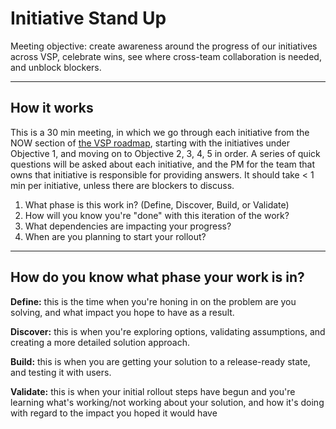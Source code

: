 # Initiative Stand Up

Meeting objective: create awareness around the progress of our initiatives across VSP, celebrate wins, see where cross-team collaboration is needed, and unblock blockers.

---

## How it works

This is a 30 min meeting, in which we go through each initiative from the NOW section of [the VSP roadmap](https://docs.google.com/spreadsheets/d/1t7LEsiyq2NCJeqKTgoixHJ9MPEIsQMK3NHbIaEQoHr8/edit#gid=38328890), starting with the initiatives under Objective 1, and moving on to Objective 2, 3, 4, 5 in order. A series of quick questions will be asked about each initiative, and the PM for the team that owns that initiative is responsible for providing answers. It should take < 1 min per initiative, unless there are blockers to discuss.

1) What phase is this work in? (Define, Discover, Build, or Validate)
2) How will you know you're "done" with this iteration of the work?
3) What dependencies are impacting your progress?
4) When are you planning to start your rollout?

---

## How do you know what phase your work is in?

**Define:** this is the time when you're honing in on the problem are you solving, and what impact you hope to have as a result.

**Discover:** this is when you're exploring options, validating assumptions, and creating a more detailed solution approach.

**Build:** this is when you are getting your solution to a release-ready state, and testing it with users.

**Validate:** this is when your initial rollout steps have begun and you're learning what's working/not working about your solution, and how it's doing with regard to the impact you hoped it would have

